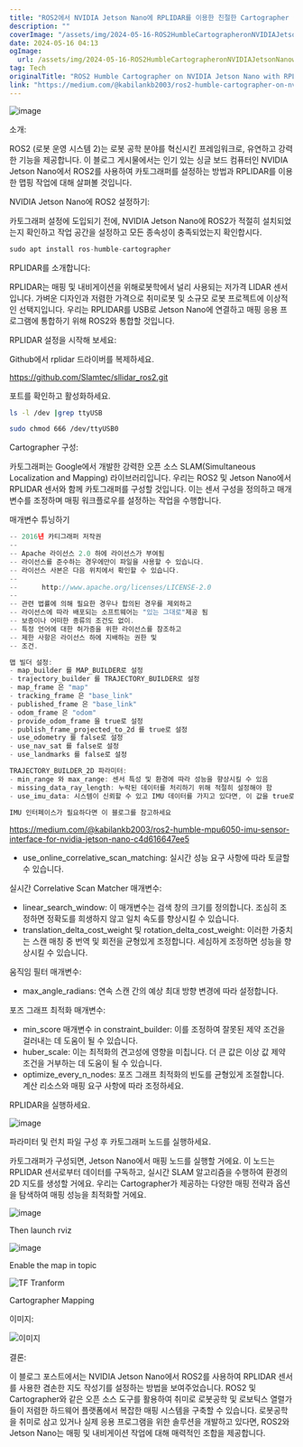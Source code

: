 ```yaml
---
title: "ROS2에서 NVIDIA Jetson Nano에 RPLIDAR를 이용한 친절한 Cartographer 설정"
description: ""
coverImage: "/assets/img/2024-05-16-ROS2HumbleCartographeronNVIDIAJetsonNanowithRPLIDAR_0.png"
date: 2024-05-16 04:13
ogImage: 
  url: /assets/img/2024-05-16-ROS2HumbleCartographeronNVIDIAJetsonNanowithRPLIDAR_0.png
tag: Tech
originalTitle: "ROS2 Humble Cartographer on NVIDIA Jetson Nano with RPLIDAR"
link: "https://medium.com/@kabilankb2003/ros2-humble-cartographer-on-nvidia-jetson-nano-with-rplidar-c0dea4480b78"
---
```



![image](/assets/img/2024-05-16-ROS2HumbleCartographeronNVIDIAJetsonNanowithRPLIDAR_0.png)

소개:

ROS2 (로봇 운영 시스템 2)는 로봇 공학 분야를 혁신시킨 프레임워크로, 유연하고 강력한 기능을 제공합니다. 이 블로그 게시물에서는 인기 있는 싱글 보드 컴퓨터인 NVIDIA Jetson Nano에서 ROS2를 사용하여 카토그래퍼를 설정하는 방법과 RPLIDAR를 이용한 맵핑 작업에 대해 살펴볼 것입니다.

NVIDIA Jetson Nano에 ROS2 설정하기:



카토그래퍼 설정에 도입되기 전에, NVIDIA Jetson Nano에 ROS2가 적절히 설치되었는지 확인하고 작업 공간을 설정하고 모든 종속성이 충족되었는지 확인합시다.

```js
sudo apt install ros-humble-cartographer
```

RPLIDAR를 소개합니다:

RPLIDAR는 매핑 및 내비게이션을 위해로봇학에서 널리 사용되는 저가격 LIDAR 센서입니다. 가벼운 디자인과 저렴한 가격으로 취미로봇 및 소규모 로봇 프로젝트에 이상적인 선택지입니다. 우리는 RPLIDAR를 USB로 Jetson Nano에 연결하고 매핑 응용 프로그램에 통합하기 위해 ROS2와 통합할 것입니다.



RPLIDAR 설정을 시작해 보세요:

Github에서 rplidar 드라이버를 복제하세요.


https://github.com/Slamtec/sllidar_ros2.git


포트를 확인하고 활성화하세요.



```bash
ls -l /dev |grep ttyUSB

sudo chmod 666 /dev/ttyUSB0
```

Cartographer 구성:

카토그래퍼는 Google에서 개발한 강력한 오픈 소스 SLAM(Simultaneous Localization and Mapping) 라이브러리입니다. 우리는 ROS2 및 Jetson Nano에서 RPLIDAR 센서와 함께 카토그래퍼를 구성할 것입니다. 이는 센서 구성을 정의하고 매개변수를 조정하며 매핑 워크플로우를 설정하는 작업을 수행합니다.

매개변수 튜닝하기




```js
-- 2016년 카티그래퍼 저작권
--
-- Apache 라이선스 2.0 하에 라이선스가 부여됨
-- 라이선스를 준수하는 경우에만이 파일을 사용할 수 있습니다.
-- 라이선스 사본은 다음 위치에서 확인할 수 있습니다.
--
--      http://www.apache.org/licenses/LICENSE-2.0
--
-- 관련 법률에 의해 필요한 경우나 합의된 경우를 제외하고
-- 라이선스에 따라 배포되는 소프트웨어는 "있는 그대로"제공 됨
-- 보증이나 어떠한 종류의 조건도 없이.
-- 특정 언어에 대한 허가증을 위한 라이선스를 참조하고
-- 제한 사항은 라이선스 하에 지배하는 권한 및
-- 조건.

맵 빌더 설정:
- map_builder 를 MAP_BUILDER로 설정
- trajectory_builder 를 TRAJECTORY_BUILDER로 설정
- map_frame 은 "map"
- tracking_frame 은 "base_link"
- published_frame 은 "base_link"
- odom_frame 은 "odom"
- provide_odom_frame 을 true로 설정
- publish_frame_projected_to_2d 를 true로 설정
- use_odometry 를 false로 설정
- use_nav_sat 를 false로 설정
- use_landmarks 를 false로 설정

TRAJECTORY_BUILDER_2D 파라미터:
- min_range 와 max_range: 센서 특성 및 환경에 따라 성능을 향상시킬 수 있음
- missing_data_ray_length: 누락된 데이터를 처리하기 위해 적절히 설정해야 함
- use_imu_data: 시스템이 신뢰할 수 있고 IMU 데이터를 가지고 있다면, 이 값을 true로 설정하여 움직임 추정을 더 잘 할 수 있음

IMU 인터페이스가 필요하다면 이 블로그를 참고하세요
```



https://medium.com/@kabilankb2003/ros2-humble-mpu6050-imu-sensor-interface-for-nvidia-jetson-nano-c4d616647ee5

- use_online_correlative_scan_matching: 실시간 성능 요구 사항에 따라 토글할 수 있습니다.

실시간 Correlative Scan Matcher 매개변수:

- linear_search_window: 이 매개변수는 검색 창의 크기를 정의합니다. 조심히 조정하면 정확도를 희생하지 않고 일치 속도를 향상시킬 수 있습니다.
- translation_delta_cost_weight 및 rotation_delta_cost_weight: 이러한 가중치는 스캔 매칭 중 번역 및 회전을 균형있게 조정합니다. 세심하게 조정하면 성능을 향상시킬 수 있습니다.



움직임 필터 매개변수:

- max_angle_radians: 연속 스캔 간의 예상 최대 방향 변경에 따라 설정합니다.

포즈 그래프 최적화 매개변수:

- min_score 매개변수 in constraint_builder: 이를 조정하여 잘못된 제약 조건을 걸러내는 데 도움이 될 수 있습니다.
- huber_scale: 이는 최적화의 견고성에 영향을 미칩니다. 더 큰 값은 이상 값 제약 조건을 거부하는 데 도움이 될 수 있습니다.
- optimize_every_n_nodes: 포즈 그래프 최적화의 빈도를 균형있게 조절합니다. 계산 리소스와 매핑 요구 사항에 따라 조정하세요.



RPLIDAR을 실행하세요.

![image](/assets/img/2024-05-16-ROS2HumbleCartographeronNVIDIAJetsonNanowithRPLIDAR_1.png)

파라미터 및 런치 파일 구성 후 카토그래퍼 노드를 실행하세요.

카토그래퍼가 구성되면, Jetson Nano에서 매핑 노드를 실행할 거에요. 이 노드는 RPLIDAR 센서로부터 데이터를 구독하고, 실시간 SLAM 알고리즘을 수행하여 환경의 2D 지도를 생성할 거에요. 우리는 Cartographer가 제공하는 다양한 매핑 전략과 옵션을 탐색하여 매핑 성능을 최적화할 거에요.




![image](/assets/img/2024-05-16-ROS2HumbleCartographeronNVIDIAJetsonNanowithRPLIDAR_2.png)

Then launch rviz

![image](/assets/img/2024-05-16-ROS2HumbleCartographeronNVIDIAJetsonNanowithRPLIDAR_3.png)

Enable the map in topic





![TF Tranform](https://miro.medium.com/v2/resize:fit:1400/1*M10X6RQLyhSEk521t2-X9g.gif)

Cartographer Mapping




이미지:

![이미지](https://miro.medium.com/v2/resize:fit:1400/1*1Dumd45ScQu5y1a55SV4Vg.gif)

결론:

이 블로그 포스트에서는 NVIDIA Jetson Nano에서 ROS2를 사용하여 RPLIDAR 센서를 사용한 겸손한 지도 작성기를 설정하는 방법을 보여주었습니다. ROS2 및 Cartographer와 같은 오픈 소스 도구를 활용하여 취미로 로봇공학 및 로보틱스 열렬가들이 저렴한 하드웨어 플랫폼에서 복잡한 매핑 시스템을 구축할 수 있습니다. 로봇공학을 취미로 삼고 있거나 실제 응용 프로그램을 위한 솔루션을 개발하고 있다면, ROS2와 Jetson Nano는 매핑 및 내비게이션 작업에 대해 매력적인 조합을 제공합니다.